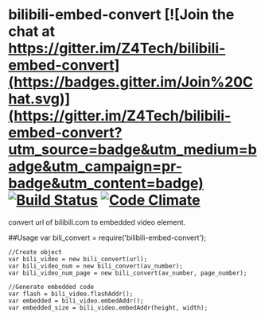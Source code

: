 # bilibili-embed-convert [![Join the chat at https://gitter.im/Z4Tech/bilibili-embed-convert](https://badges.gitter.im/Join%20Chat.svg)](https://gitter.im/Z4Tech/bilibili-embed-convert?utm_source=badge&utm_medium=badge&utm_campaign=pr-badge&utm_content=badge) [![Build Status](https://travis-ci.org/Z4Tech/bilibili-embed-convert.svg)](https://travis-ci.org/Z4Tech/bilibili-embed-convert) [![Code Climate](https://codeclimate.com/github/Z4Tech/bilibili-embed-convert/badges/gpa.svg)](https://codeclimate.com/github/Z4Tech/bilibili-embed-convert)

convert url of bilibili.com to embedded video element.

##Usage
    var bili_convert = require('bilibili-embed-convert');

    //Create object
    var bili_video = new bili_convert(url);
    var bili_video_num = new bili_convert(av_number);
    var bili_video_num_page = new bili_convert(av_number, page_number);

    //Generate embedded code
    var flash = bili_video.flashAddr();
    var embedded = bili_video.embedAddr();
    var embedded_size = bili_video.embedAddr(height, width);
